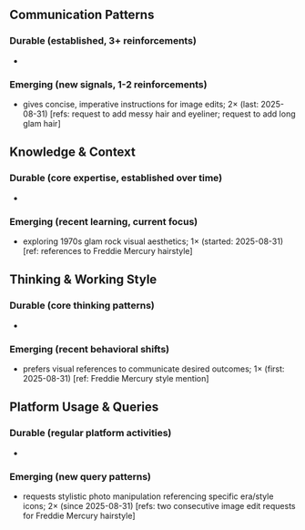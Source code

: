 ## Communication Patterns
### Durable (established, 3+ reinforcements)
- 

### Emerging (new signals, 1-2 reinforcements)
- gives concise, imperative instructions for image edits; 2× (last: 2025-08-31) [refs: request to add messy hair and eyeliner; request to add long glam hair]

## Knowledge & Context
### Durable (core expertise, established over time)
- 

### Emerging (recent learning, current focus)  
- exploring 1970s glam rock visual aesthetics; 1× (started: 2025-08-31) [ref: references to Freddie Mercury hairstyle]

## Thinking & Working Style
### Durable (core thinking patterns)
- 

### Emerging (recent behavioral shifts)
- prefers visual references to communicate desired outcomes; 1× (first: 2025-08-31) [ref: Freddie Mercury style mention]

## Platform Usage & Queries
### Durable (regular platform activities)
- 

### Emerging (new query patterns)
- requests stylistic photo manipulation referencing specific era/style icons; 2× (since 2025-08-31) [refs: two consecutive image edit requests for Freddie Mercury hairstyle]